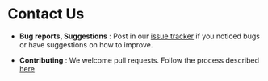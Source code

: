 # Contact Us

* **Bug reports, Suggestions** : Post in our [issue tracker](https://github.com/CS2103AUG2016-W10-C4/main/issues)
  if you noticed bugs or have suggestions on how to improve.

* **Contributing** : We welcome pull requests. Follow the process described [here](https://github.com/oss-generic/process)